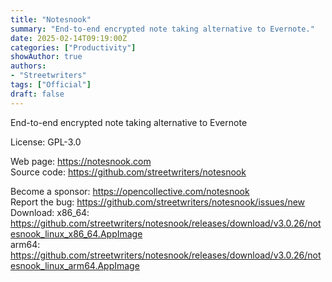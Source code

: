 ```yaml
---
title: "Notesnook"
summary: "End-to-end encrypted note taking alternative to Evernote."
date: 2025-02-14T09:19:00Z
categories: ["Productivity"]
showAuthor: true
authors:
- "Streetwriters"
tags: ["Official"]
draft: false
---
```


End-to-end encrypted note taking alternative to Evernote

License: GPL-3.0

Web page: <https://notesnook.com>  
Source code: <https://github.com/streetwriters/notesnook>

Become a sponsor: <https://opencollective.com/notesnook>  
Report the bug: <https://github.com/streetwriters/notesnook/issues/new>  
Download:   x86_64: <https://github.com/streetwriters/notesnook/releases/download/v3.0.26/notesnook_linux_x86_64.AppImage>  
            arm64:  <https://github.com/streetwriters/notesnook/releases/download/v3.0.26/notesnook_linux_arm64.AppImage>
